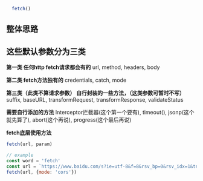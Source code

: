 
```js
  fetch()
```

## 整体思路


## 这些默认参数分为三类

**第一类 任何http fetch请求都会有的**
url, method, headers, body

**第二类 fetch方法独有的**
credentials, catch, mode

**第三类（此类不算请求参数） 自行封装的一些方法，（这类参数可暂时不写）**
suffix, baseURL, transformRequest, transformResponse, validateStatus


**需要自行添加的方法**
Interceptor拦截器(这个第一个要有), timeout(), jsonp(这个就先算了), abort(这个再说), progress(这个最后再说)


**fetch底层使用方法**

```js
fetch(url, param)

// example
const word = 'fetch'
const url = `https://www.baidu.com/s?ie=utf-8&f=8&rsv_bp=0&rsv_idx=1&tn=baidu&wd=${word}`
fetch(url, {mode: 'cors'})
```
